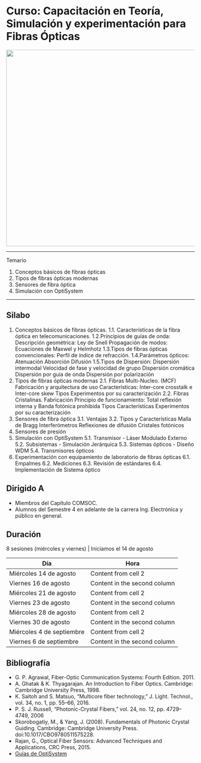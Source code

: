 # Curso: Capacitación en Teoría, Simulación y experimentación para Fibras Ópticas
<img src="https://www.smartoptics.com/wp-content/uploads/2017/05/A2-optical-fiber.png" width="525"/>

*******
Temario  
 1. Conceptos básicos de fibras ópticas
 2. Tipos de fibras ópticas modernas
 3. Sensores de fibra óptica
 4. Simulación con OptiSystem

*******
## Silabo
1. Conceptos básicos de fibras ópticas.
 1.1. Características de la fibra óptica en telecomunicaciones.
 1.2.Principios de guías de onda:
     Descripción geométrica: Ley de Snell
     Propagación de modos: Ecuaciones de Maxwel y Helmhotz
 1.3.Tipos de fibras ópticas convencionales:
     Perfil de índice de refracción.
 1.4.Parámetros ópticos:
     Atenuación
     Absorción
     Difusión
 1.5.Tipos de Dispersión:
     Dispersión intermodal
     Velocidad de fase y velocidad de grupo
     Dispersión cromática
     Dispersión por guía de onda
     Dispersión por polarización
2. Tipos de fibras ópticas modernas
 2.1. Fibras Multi-Nucleo. (MCF)
     Fabricación y arquitectura de uso
     Características: Inter-core crosstalk e Inter-core skew
     Tipos
     Experimentos por su caracterización
 2.2. Fibras Cristalinas.
     Fabricación
     Principio de funcionamiento: Total reflexión interna y Banda fotónica prohibida
     Tipos
     Características
     Experimentos por su caracterización
3. Sensores de fibra óptica
 3.1. Ventajas
 3.2. Tipos y Características
     Malla de Bragg
     Interferómetros
     Reflexiones de difusión
     Cristales fotónicos
4. Sensores de presión
5. Simulación con OptiSystem
 5.1. Transmisor - Láser Modulado Externo
 5.2. Subsistemas - Simulación Jerárquica
 5.3. Sistemas ópticos - Diseño WDM
 5.4. Transmisores ópticos
6. Experimentación con equipamiento de laboratorio de fibras ópticas
 6.1. Empalmes
 6.2. Mediciones
 6.3. Revisión de estándares
 6.4. Implementación de Sistema óptico

## Dirigido A
- Miembros del Capítulo COMSOC.
- Alumnos del Semestre 4 en adelante de la carrera Ing. Electrónica y público en general.

## Duración
8 sesiones (miércoles y viernes) | Iniciamos el 14 de agosto 

Día | Hora
------------ | -------------
Miércoles 14 de agosto | Content from cell 2
Viernes 16 de agosto | Content in the second column
Miércoles 21 de agosto | Content from cell 2
Viernes 23 de agosto | Content in the second column
Miércoles 28 de agosto | Content from cell 2
Viernes 30 de agosto | Content in the second column
Miércoles 4 de septiembre | Content from cell 2
Viernes 6 de septiembre | Content in the second column

## Bibliografía
- G. P. Agrawal, Fiber-Optic Communication Systems: Fourth Edition. 2011.
- A. Ghatak & K. Thyagarajan. An Introduction to Fiber Optics. Cambridge: Cambridge University Press, 1998.
- K. Saitoh and S. Matsuo, “Multicore fiber technology,” J. Light. Technol., vol. 34, no. 1, pp. 55–66, 2016.
- P. S. J. Russell, “Photonic-Crystal Fibers,” vol. 24, no. 12, pp. 4729–4749, 2006
- Skorobogatiy, M., & Yang, J. (2008). Fundamentals of Photonic Crystal Guiding. Cambridge: Cambridge University Press. doi:10.1017/CBO9780511575228.
- Rajan, G., Optical Fiber Sensors: Advanced Techniques and Applications, CRC Press, 2015.
- [Guías de OptiSystem](https://optiwave.com/category/optisystem-manuals/optisystem-tutorials/) 
